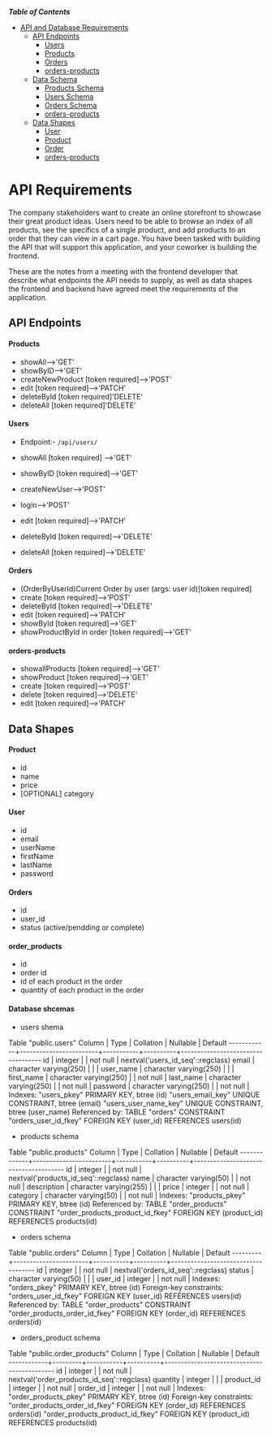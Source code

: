 **_Table of Contents_**

- [API and Database Requirements](#api-and-database-requirements)
  - [API Endpoints](#api-endpoints)
    - [Users](#users)
    - [Products](#products)
    - [Orders](#orders)
    - [orders-products](#order-products)
  - [Data Schema](#data-schema)
    - [Products Schema](#products-schema)
    - [Users Schema](#users-schema)
    - [Orders Schema](#orders-schema)
    - [orders-products](#products-for-each-order-schema)
  - [Data Shapes](#data-shapes)
    - [User](#user)
    - [Product](#product)
    - [Order](#order)
    - [orders-products](#order-product)

# API Requirements

The company stakeholders want to create an online storefront to showcase their great product ideas. Users need to be able to browse an index of all products, see the specifics of a single product, and add products to an order that they can view in a cart page. You have been tasked with building the API that will support this application, and your coworker is building the frontend.

These are the notes from a meeting with the frontend developer that describe what endpoints the API needs to supply, as well as data shapes the frontend and backend have agreed meet the requirements of the application.

## API Endpoints

#### Products

- showAll-->'GET'
- showByID-->'GET'
- createNewProduct [token required]-->'POST'
- edit [token required]-->'PATCH'
- deleteById [token required]'DELETE'
- deleteAll [token required]'DELETE'

#### Users

- Endpoint:- `/api/users/`

- showAll [token required] -->'GET'
- showByID [token required]-->'GET'
- createNewUser-->'POST'
- login-->'POST'
- edit [token required]-->'PATCH'
- deleteById [token required]-->'DELETE'
- deleteAll [token required]-->'DELETE'

#### Orders

- (OrderByUserId)Current Order by user (args: user id)[token required]
- create [token required]-->'POST'
- deleteById [token required]-->'DELETE'
- edit [token required]-->'PATCH'
- showById [token required]-->'GET'
- showProductById in order [token required]-->'GET'

#### orders-products

- showallProducts [token required]-->'GET'
- showProduct [token required]-->'GET'
- create [token required]-->'POST'
- delete [token required]-->'DELETE'
- edit [token required]-->'PATCH'

## Data Shapes

#### Product

- id
- name
- price
- [OPTIONAL] category

#### User

- id
- email
- userName
- firstName
- lastName
- password

#### Orders

- id
- user_id
- status (active/pendding or complete)

#### order_products

- id
- order id
- id of each product in the order
- quantity of each product in the order

#### Database shcemas

- users shema

Table "public.users"
Column | Type | Collation | Nullable | Default
------------+------------------------+-----------+----------+-----------------------------------
id | integer | | not null | nextval('users_id_seq'::regclass)
email | character varying(250) | | |
user_name | character varying(250) | | |
first_name | character varying(250) | | not null |
last_name | character varying(250) | | not null |
password | character varying(250) | | not null |
Indexes:
"users_pkey" PRIMARY KEY, btree (id)
"users_email_key" UNIQUE CONSTRAINT, btree (email)
"users_user_name_key" UNIQUE CONSTRAINT, btree (user_name)
Referenced by:
TABLE "orders" CONSTRAINT "orders_user_id_fkey" FOREIGN KEY (user_id) REFERENCES users(id)

- products schema

Table "public.products"
Column | Type | Collation | Nullable | Default
-------------+------------------------+-----------+----------+--------------------------------------
id | integer | | not null | nextval('products_id_seq'::regclass)
name | character varying(50) | | not null |
description | character varying(255) | | |
price | integer | | not null |
category | character varying(50) | | not null |
Indexes:
"products_pkey" PRIMARY KEY, btree (id)
Referenced by:
TABLE "order_products" CONSTRAINT "order_products_product_id_fkey" FOREIGN KEY (product_id) REFERENCES products(id)

- orders schema

Table "public.orders"
Column | Type | Collation | Nullable | Default
---------+-----------------------+-----------+----------+------------------------------------
id | integer | | not null | nextval('orders_id_seq'::regclass)
status | character varying(50) | | |
user_id | integer | | not null |
Indexes:
"orders_pkey" PRIMARY KEY, btree (id)
Foreign-key constraints:
"orders_user_id_fkey" FOREIGN KEY (user_id) REFERENCES users(id)
Referenced by:
TABLE "order_products" CONSTRAINT "order_products_order_id_fkey" FOREIGN KEY (order_id) REFERENCES orders(id)

- orders_product schema

Table "public.order_products"
Column | Type | Collation | Nullable | Default
------------+---------+-----------+----------+--------------------------------------------
id | integer | | not null | nextval('order_products_id_seq'::regclass)
quantity | integer | | |
product_id | integer | | not null |
order_id | integer | | not null |
Indexes:
"order_products_pkey" PRIMARY KEY, btree (id)
Foreign-key constraints:
"order_products_order_id_fkey" FOREIGN KEY (order_id) REFERENCES orders(id)
"order_products_product_id_fkey" FOREIGN KEY (product_id) REFERENCES products(id)
